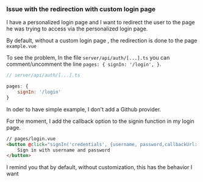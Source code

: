 ### Issue with the redirection with custom login page

I have a personalized login page and I want to redirect the user to the page he was trying to access via the
personalized login page.

By default, without a custom login page , the redirection is done to the page `example.vue`

To see the problem, In the file `server/api/auth/[...].ts` you can comment/uncomment the
line `pages: { signIn: '/login', }`.

```js
// server/api/auth/[...].ts

pages: {
    signIn: '/login'
}
```

In oder to have simple example, I don't add a Github provider.

For the moment, I add the callback option to the signin function in my login page.

```html
// pages/login.vue
<button @click="signIn('credentials', {username, password,callbackUrl:'/example' })">
    Sign in with username and password
</button>
```

I remind you that by default, without customization, this has the behavior I want
